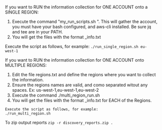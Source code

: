 If you want to RUN the information collection for ONE ACCOUNT onto a SINGLE REGION:
  1)  Execute the command "my_run_scripts.sh <region-anme>".
      This will gather the account, you must have your bash configured, and aws-cli installed.
      Be sure jq and tee are in your PATH.
  2)  You will get the files with the format <account-id>_<region>_<topic>_info.txt
  
  Execute the script as follows, for example:
    ```./run_single_region.sh eu-west-1```

If you want to RUN the information collection for ONE ACCOUNT onto MULTIPLE REGIONS:
  1) Edit the file regions.txt and define the regions where you want to collect the information.
  2) Ensure the regions names are valid, and como separated witout any spaces.
     Ex:   us-west-1,eu-west-1,eu-west-2
  3) Execute the command ./multi_region_run.sh
  4) You will get the files with the format <account-id>_<region>_<topic>_info.txt for EACH of the Regions.

    Execute the script as follows, for example:
    ./run_multi_region.sh

  To zip output reports
    ``` zip -r discovery_reports.zip . ```
